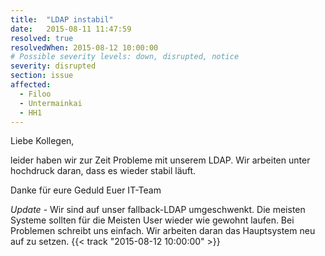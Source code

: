 ```yaml
---
title:  "LDAP instabil"
date:   2015-08-11 11:47:59
resolved: true
resolvedWhen: 2015-08-12 10:00:00
# Possible severity levels: down, disrupted, notice
severity: disrupted
section: issue
affected:
  - Filoo
  - Untermainkai
  - HH1
---
```


Liebe Kollegen,

leider haben wir zur Zeit Probleme mit unserem LDAP. Wir arbeiten unter hochdruck daran, dass es wieder stabil läuft.

Danke für eure Geduld
Euer IT-Team

*Update* - Wir sind auf unser fallback-LDAP umgeschwenkt. Die meisten Systeme sollten für die Meisten User wieder wie gewohnt laufen. Bei Problemen schreibt uns einfach. Wir arbeiten daran das Hauptsystem neu auf zu setzen. {{< track "2015-08-12 10:00:00" >}}
